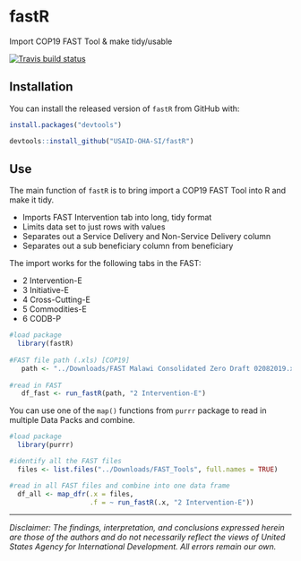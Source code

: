 # fastR

Import COP19 FAST Tool & make tidy/usable

[![Travis build status](https://travis-ci.org/USAID-OHA-SI/fastR.svg?branch=master)](https://travis-ci.org/USAID-OHA-SI/fastR)

## Installation

You can install the released version of `fastR` from GitHub with:


``` r
install.packages("devtools")

devtools::install_github("USAID-OHA-SI/fastR")
```

## Use

The main function of `fastR` is to bring import a COP19 FAST Tool into R and make it tidy.

- Imports FAST Intervention tab into long, tidy format
- Limits data set to just rows with values
- Separates out a Service Delivery and Non-Service Delivery column
- Separates out a sub beneficiary column from beneficiary

The import works for the following tabs in the FAST:

- 2 Intervention-E
- 3 Initiative-E
- 4 Cross-Cutting-E
- 5 Commodities-E
- 6 CODB-P

``` r
#load package
  library(fastR)
  
#FAST file path (.xls) [COP19]
   path <- "../Downloads/FAST Malawi Consolidated Zero Draft 02082019.xlsx"
  
#read in FAST
   df_fast <- run_fastR(path, "2 Intervention-E")
```

You can use one of the `map()` functions from `purrr` package to read in multiple Data Packs and combine.

``` r
#load package
  library(purrr)

#identify all the FAST files
  files <- list.files("../Downloads/FAST_Tools", full.names = TRUE)

#read in all FAST files and combine into one data frame
  df_all <- map_dfr(.x = files,
                    .f = ~ run_fastR(.x, "2 Intervention-E"))
```

---

*Disclaimer: The findings, interpretation, and conclusions expressed herein are those of the authors and do not necessarily reflect the views of United States Agency for International Development. All errors remain our own.*
